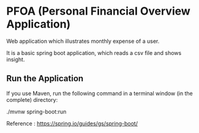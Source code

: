 # PFOA (Personal Financial Overview Application)
Web application which illustrates monthly expense of a user.

It is a basic spring boot application, which reads a csv file and shows insight.

## Run the Application 

If you use Maven, run the following command in a terminal window (in the complete) directory:

./mvnw spring-boot:run

Reference : https://spring.io/guides/gs/spring-boot/
